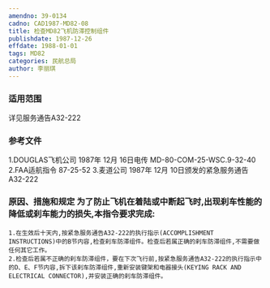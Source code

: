 ```yaml
---
amendno: 39-0134
cadno: CAD1987-MD82-08
title: 检查MD82飞机防滞控制组件
publishdate: 1987-12-26
effdate: 1988-01-01
tags: MD82
categories: 民航总局
author: 李丽琪
---
```


### 适用范围 
详见服务通告A32-222

<!--more-->
### 参考文件
1.DOUGLAS飞机公司 1987年 12月 16日电传 MD-80-COM-25-WSC.9-32-40 
    2.FAA适航指令 87-25-52 
    3.麦道公司 1987年 12月 10日颁发的紧急服务通告 A32-222 

### 原因、措施和规定     为了防止飞机在着陆或中断起飞时,出现刹车性能的降低或刹车能力的损失,本指令要求完成: 
    1.在生效后十天内,按紧急服务通告A32-222的执行指示(ACCOMPLISHMENT INSTRUCTIONS)中的B节内容,检查刹车防滞组件。检查后若属正确的刹车防滞组件,不需要做任何其它工作。 
    2.检查后若属不正确的刹车防滞组件，要在下次飞行前,按紧急服务通告A32-222的执行指示中的D、E、F节内容,拆下该刹车防滞组件,重新安装键架和电器接头(KEYING RACK AND ELECTRICAL CONNECTOR),并安装正确的刹车防滞组件。

  
